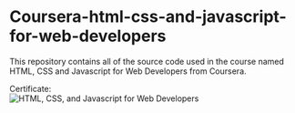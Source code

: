 # Coursera-html-css-and-javascript-for-web-developers <br/>
This repository contains all of the source code used in the course named HTML, CSS and Javascript for Web Developers from Coursera.<br/>

Certificate:<br/>
![HTML, CSS, and Javascript for Web Developers](https://user-images.githubusercontent.com/79451162/167098878-562f5a5a-8f31-4ce9-ab52-6421c843e5d4.jpg)
